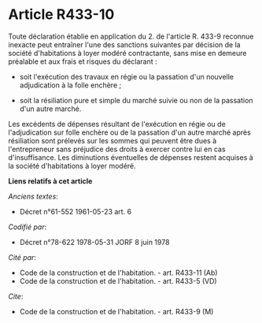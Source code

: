 # Article R433-10

Toute déclaration établie en application du 2. de l'article R. 433-9 reconnue inexacte peut entraîner l'une des sanctions
suivantes par décision de la société d'habitations à loyer modéré contractante, sans mise en demeure préalable et aux frais
et risques du déclarant :

- soit l'exécution des travaux en régie ou la passation d'un nouvelle adjudication à la folle enchère ;

- soit la résiliation pure et simple du marché suivie ou non de la passation d'un autre marché.

Les excédents de dépenses résultant de l'exécution en régie ou de l'adjudication sur folle enchère ou de la passation d'un
autre marché après résiliation sont prélevés sur les sommes qui peuvent être dues à l'entrepreneur sans préjudice des droits
à exercer contre lui en cas d'insuffisance. Les diminutions éventuelles de dépenses restent acquises à la société
d'habitations à loyer modéré.

**Liens relatifs à cet article**

_Anciens textes_:

  - Décret n°61-552 1961-05-23 art. 6

_Codifié par_:

  - Décret n°78-622 1978-05-31 JORF 8 juin 1978

_Cité par_:

  - Code de la construction et de l'habitation. - art. R433-11 (Ab)
  - Code de la construction et de l'habitation. - art. R433-5 (VD)

_Cite_:

  - Code de la construction et de l'habitation. - art. R433-9 (M)
